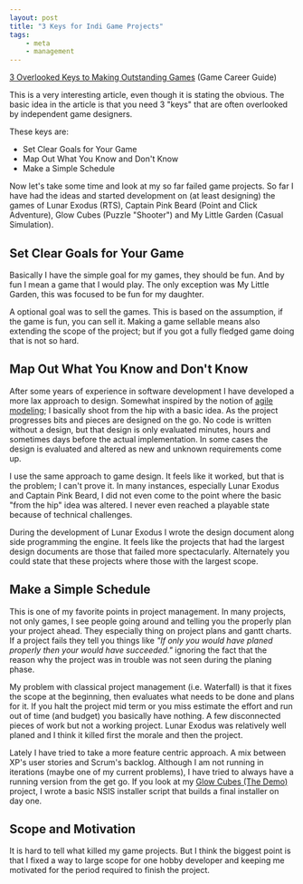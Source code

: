 ```yaml
---
layout: post
title: "3 Keys for Indi Game Projects"
tags:
    - meta
    - management
---
```


[3 Overlooked Keys to Making Outstanding Games][1] (Game Career Guide)

This is a very interesting article, even though it is stating the obvious. The
basic idea in the article is that you need 3 "keys" that are often overlooked by
independent game designers. 

These keys are:

<ul>
  <li>Set Clear Goals for Your Game</li>
  <li>Map Out What You Know and Don't Know</li>
  <li>Make a Simple Schedule</li>
</ul>

Now let's take some time and look at my so far failed game projects. So far I
have had the ideas and started development on (at least designing) the games of
Lunar Exodus (RTS), Captain Pink Beard (Point and Click Adventure), Glow Cubes
(Puzzle "Shooter") and My Little Garden (Casual Simulation).

<!--more-->

<h2>Set Clear Goals for Your Game</h2>

Basically I have the simple goal for my games, they should be fun. And by fun I
mean a game that I would play. The only exception was My Little Garden, this was
focused to be fun for my daughter.

A optional goal was to sell the games. This is based on the assumption, if the
game is fun, you can sell it. Making a game sellable means also extending the
scope of the project; but if you got a fully fledged game doing that is not so
hard.

<h2>Map Out What You Know and Don't Know</h2>

After some years of experience in software development I have developed a more
lax approach to design. Somewhat inspired by the notion of [agile modeling][2]; 
I basically shoot from
the hip with a basic idea. As the project progresses bits and pieces are
designed on the go. No code is written without a design, but that design is only
evaluated minutes, hours and sometimes days before the actual implementation. In
some cases the design is evaluated and altered as new and unknown requirements
come up.

I use the same approach to game design. It feels like it worked, but that is the
problem; I can't prove it. In many instances, especially Lunar Exodus and
Captain Pink Beard, I did not even come to the point where the basic "from the
hip" idea was altered. I never even reached a playable state because of
technical challenges. 

During the development of Lunar Exodus I wrote the design document along side
programming the engine. It feels like the projects that had the largest design
documents are those that failed more spectacularly. Alternately you could state
that these projects where those with the largest scope.

<h2>Make a Simple Schedule</h2>

This is one of my favorite points in project management. In many projects, not
only games, I see people going around and telling you the properly plan your
project ahead. They especially thing on project plans and gantt charts. If a
project fails they tell you things like <i>"If only you would have planed
properly then your would have succeeded."</i> ignoring the fact that the reason
why the project was in trouble was not seen during the planing phase.

My problem with classical project management (i.e. Waterfall) is that it fixes
the scope at the beginning, then evaluates what needs to be done and plans for
it. If you halt the project mid term or you miss estimate the effort and run out
of time (and budget) you basically have nothing. A few disconnected pieces of
work but not a working project. Lunar Exodus was relatively well planed and I
think it killed first the morale and then the project.

Lately I have tried to take a more feature centric approach. A mix between XP's
user stories and Scrum's backlog. Although I am not running in iterations (maybe
one of my current problems), I have tried to always have a running version from
the get go. If you look at my [Glow Cubes (The Demo)][3] project, I
wrote a basic NSIS installer script that builds a final installer on day one.

<h2>Scope and Motivation</h2>

It is hard to tell what killed my game projects. But I think the biggest point
is that I fixed a way to large scope for one hobby developer and keeping me
motivated for the period required to finish the project.

[1]: http://gamecareerguide.com/features/845/features/845/3_overlooked_keys_to_making_.php
[2]: http://www.agilemodeling.com
[3]: /2010/04/16/go-go-glow-cubes.html
